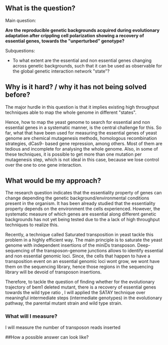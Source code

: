 ## What is the question?

Main question:

**Are the reproducible genetic backgrounds acquired during evolutionary adaptation after crippling cell polarization showing a recovery of essential genes, towards the "unperturbed" genotype?**

Subquestions:
- To what extent are the essential and non essential genes changing across genetic backgrounds, such that it can be used as observable for the global genetic interaction network "state"?



## Why is it hard? / why it has not being solved before?

The major hurdle in this question is that it implies existing high throughput techniques able to map the whole genome in different "states".

 Hence, how to map the yeast genome to search for essential and non essential genes in a systematic manner, is the central challenge for this.
 So far, what that have been used for measuring the essential genes of yeast genome are chemical mutagenesis methods, homologous recombination strategies, dCas9- based gene repression, among others. Most of them are tedious and  incomplete for analysing the whole genome. Also, in some of these techniques, it is possible to get more than one mutation per mutagenesis step, which is not ideal in this case, because we lose control over the one to one gene interaction.




## What would be my approach?

The research question indicates that the essentiality property of genes can change depending the genetic background/environmental conditions present in the organism. It has been already studied that the essentiality property depends on the environment the cells experienced. However, the systematic measure of which genes are essential along different genetic backgrounds has not yet being tested due to the a lack of high throughput techniques to realize this.

Recently, a technique called Saturated transposition in yeast tackle this problem in a highly efficient way. The main principle is to saturate the yeast genome with independent insertions of the miniDs transposon. Deep-sequencing of the transposon-genome junctions allows to identify essential and non essential genomic loci.
Since, the cells that happen to have a transposition event on an essential genomic loci wont grow, we wont have them on the sequencing library, hence those regions in the sequencing library will be devoid of transposon insertions.

Therefore, to tackle the question of finding whether for the  evolutionary trajectory of bem1 deleted mutant,  there is a recovery of essential genes towards the wild type ratio , I will applied the SATAY technique over  meaningful intermediate steps (intermediate genotypes) in the evolutionary pathway, the parental mutant strain and wild type strain.

###  What will I measure?

I will measure the number of transposon reads inserted

##How a possible answer can look like?
